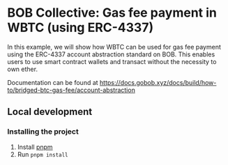 # BOB Collective: Gas fee payment in WBTC (using ERC-4337)

In this example, we will show how WBTC can be used for gas fee payment using the ERC-4337 account abstraction standard on BOB. This enables users to use smart contract wallets and transact without the necessity to own ether.

Documentation can be found at https://docs.gobob.xyz/docs/build/how-to/bridged-btc-gas-fee/account-abstraction

## Local development

### Installing the project

1. Install [pnpm](https://pnpm.io/installation)
2. Run `pnpm install`
